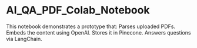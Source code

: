 # AI_QA_PDF_Colab_Notebook
This notebook demonstrates a prototype that:  Parses uploaded PDFs. Embeds the content using OpenAI. Stores it in Pinecone. Answers questions via LangChain.
